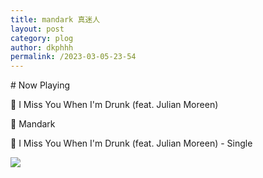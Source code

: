 ```yaml
---
title: mandark 真迷人
layout: post
category: plog
author: dkphhh
permalink: /2023-03-05-23-54
---
```

\# Now Playing 

🎵 I Miss You When I'm Drunk (feat. Julian Moreen)

🎤 Mandark

💽 I Miss You When I'm Drunk (feat. Julian Moreen) - Single

![](https://cdn.jsdelivr.net/gh/dkphhh/img/imgformessage/20230305235343.jpg)
